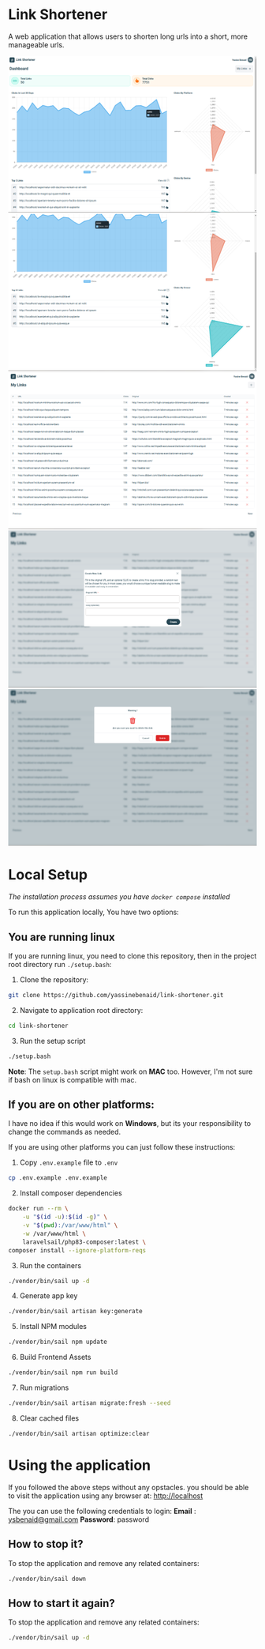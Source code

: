 # Link Shortener

A web application that allows users to shorten long urls into a short, more manageable urls.

![Home](./docs/home.png)
![Home 2](./docs/home-2.png)
![Links](./docs/links.png)
![Create Link](./docs/create.png)
![Delete Link](./docs/delete.png)

# Local Setup

_The installation process assumes you have `docker compose` installed_

To run this application locally, You have two options:

## You are running linux

If you are running linux, you need to clone this repository, then in the project root directory run `./setup.bash`:

1. Clone the repository:

```bash
git clone https://github.com/yassinebenaid/link-shortener.git

```

2. Navigate to application root directory:

```bash
cd link-shortener
```

3. Run the setup script

```bash
./setup.bash
```

**Note**: The `setup.bash` script might work on **MAC** too. However, I'm not sure if bash on linux is compatible with mac.

## If you are on other platforms:

I have no idea if this would work on **Windows**, but its your responsibility to change the commands as needed.

If you are using other platforms you can just follow these instructions:

1. Copy `.env.example` file to `.env`

```bash
cp .env.example .env.example
```

2. Install composer dependencies

```bash
docker run --rm \
    -u "$(id -u):$(id -g)" \
    -v "$(pwd):/var/www/html" \
    -w /var/www/html \
    laravelsail/php83-composer:latest \
composer install --ignore-platform-reqs
```

3. Run the containers

```bash
./vendor/bin/sail up -d
```

4. Generate app key

```bash
./vendor/bin/sail artisan key:generate
```

5. Install NPM modules

```bash
./vendor/bin/sail npm update
```

6. Build Frontend Assets

```bash
./vendor/bin/sail npm run build
```

7. Run migrations

```bash
./vendor/bin/sail artisan migrate:fresh --seed
```

8. Clear cached files

```bash
./vendor/bin/sail artisan optimize:clear
```

# Using the application

If you followed the above steps without any opstacles. you should be able to visit the application using any browser at: [http://localhost](http://localhost)

The you can use the following credentials to login:
**Email** : ysbenaid@gmail.com
**Password**: password

## How to stop it?

To stop the application and remove any related containers:

```bash
./vendor/bin/sail down
```

## How to start it again?

To stop the application and remove any related containers:

```bash
./vendor/bin/sail up -d
```
